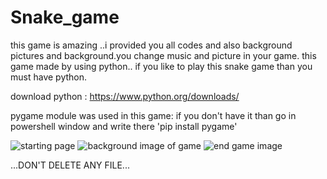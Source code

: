 # Snake_game

this game is amazing ..i provided you all codes and also background pictures and background.you change music and picture in your game.
this game made by using python..
if you like to play this snake game than you must have python.

download python : https://www.python.org/downloads/

pygame module was used in this game:
if you don't have it than go in powershell window and write there 'pip install pygame'

![**starting page**](C:\Users\admin\PycharmProject\makegame\gamestart.png)
![**background image of game**](C:\Users\admin\PycharmProject\makegame\bggame.png)
![**end game image**](C:\Users\admin\PycharmProject\makegame\gameover.png)

...DON'T DELETE ANY FILE...
 
 
